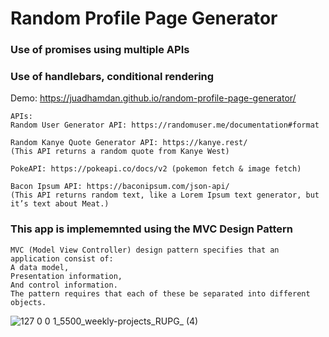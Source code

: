 ﻿# Random Profile Page Generator

### Use of promises using multiple APIs
### Use of handlebars, conditional rendering

Demo: https://juadhamdan.github.io/random-profile-page-generator/

```
APIs: 
Random User Generator API: https://randomuser.me/documentation#format

Random Kanye Quote Generator API: https://kanye.rest/
(This API returns a random quote from Kanye West)

PokeAPI: https://pokeapi.co/docs/v2 (pokemon fetch & image fetch)

Bacon Ipsum API: https://baconipsum.com/json-api/ 
(This API returns random text, like a Lorem Ipsum text generator, but it’s text about Meat.)
```


### This app is implememnted using the MVC Design Pattern
```
MVC (Model View Controller) design pattern specifies that an application consist of:
A data model, 
Presentation information, 
And control information. 
The pattern requires that each of these be separated into different objects.
```

![127 0 0 1_5500_weekly-projects_RUPG_ (4)](https://user-images.githubusercontent.com/64545813/221296625-81c1b43f-f2e8-4f31-b453-3eae59f2350b.png)

